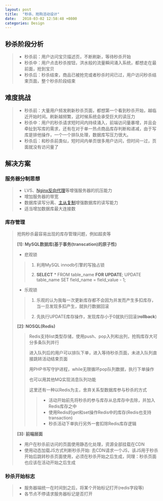 ```yaml
---
layout: post
title:  "秒杀、抢购活动设计"
date:   2018-03-02 12:58:48 +0800
categories: Design
---
```


## __秒杀阶段分析__
> * 秒杀前：用户访问宝贝描述页，不断刷新，等待秒杀开始
> * 秒杀中：用户点击秒杀按钮，洪水般的流量瞬间涌入系统，都想走在最前面，抢到宝贝
> * 秒杀后：秒杀结束，商品已被抢完或者秒杀时间已过，用户访问秒杀结束页面，整个秒杀阶段结束



## __难度挑战__
> * 秒杀前：大量用户频发刷新秒杀页面，都想第一个看到秒杀开始，越临近开始时间。刷新越频繁，这时候系统会承受巨大的读压力
> * 秒杀中：用户的秒杀请求短时间内持续涌入，前端访问量暴增，并且会牵扯到写库的需求，还有在对于单一热点商品库存判断和递减，由于写库是排他操作，一个一个排队处理，数据库写压力很大。
> * 秒杀后：和秒杀前类似，短时间内单页很多用户访问，但时间一过，页面就没有访问量了


## __解决方案__

### __服务器分制思想__
> * LVS、[Nginx反向代理](http://blog.lehehe.me/blog/)等增强服务器的抗压能力
> * 增加服务器的带宽
> * 数据库读写分离、[主从复制](http://blog.lehehe.me/blog/)增强数据库的读写能力
> * 适当增加数据库最大连接数

### __库存管理__
> 抢购秒杀最容易出现的库存管理问题，例如超卖等
>
> __[1]: MySQL数据库(基于事务(transcation)的原子性)__
>
> * 悲观锁
>
>>
>>  1. 利用MySQL innodb引擎的写独占锁
>>
>>  2. __SELECT__ * FROM table_name __FOR UPDATE__;    UPDATE table_name SET field_name = field_value - 1;
>
> * 乐观锁
>
>>
>>  1. 乐观的认为我每一次更新库存都不会因为并发而产生多扣库存，当一旦发现多扣产生，就执行数据回滚
>>
>>  2. 先执行UPDATE库存操作，发现库存小于0就执行回滚(__rollback__)
>
> __[2]: NOSQL(Redis)__
>
>>
>> Redis支持list类型存储，使用push、pop入列和出列，抢购库存大可分多条队列并行
>>
>> 进入队列后的用户可以排队下单，进入等待秒杀页面，未进入队列直接跳转活动结束页面
>>
>> 用PHP书写守护进程，while无限循环pop队列数据，执行下单操作
>> 
>> 也可以用其他MQ实现消息队列功能
>>
>> 这里还有一种以Redis为主，舍弃关系型数据库参与秒杀的方式
>>
>>> * 活动开始前先将秒杀的参与库存从总库存中去除，并加入Redis库存之中
>>> * 使用Redis的get和set操作Redis中的库存(Redis也支持transaction)
>>> * 秒杀活动下单执行另外一套扣除Redis库存逻辑
>>
>
> __[3]: 前端层面__
>
> * 用户在秒杀前访问的页面使用静态化处理，资源全部挂载在CDN
> * 使用动态加载JS方式判断秒杀开始: 去CDN请求一个JS，该JS用于秒杀开始后跳转秒杀页面使用，必须在秒杀开始之后生成，同理：秒杀页面也应该在活动开始之后生成
>

### __秒杀开始标志__
> * 服务器端统一在时间到之后，将某个开始标记打开(redis字段等)
> * 各节点不停请求服务器标记是否打开

